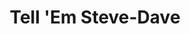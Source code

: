 ---
title: "Tell 'Em Steve-Dave"
summary: "A weekly podcast featuring the uncensored comedy stylings of \"Steve-Dave\" , \"Fanboy\" , as well as the \"Dubious Tech Guy\" ."
image: "tell-em-steve-dave.jpg"
apple_music_artist_url: "None"
---